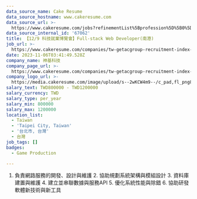 ```yaml
---
data_source_name: Cake Resume
data_source_hostname: www.cakeresume.com
data_source_url: >-
  https://www.cakeresume.com/jobs?refinementList%5Bprofession%5D%5B0%5D=game-production&range%5Bsalary_range%5D%5Bmin%5D=100000
data_source_internal_id: '67062'
title: 【12/9 科技就業博覽會】Full-stack Web Developer(南港)
job_url: >-
  https://www.cakeresume.com/companies/tw-getacgroup-recruitment-index-php-index_id-7/jobs/full-stack-web-developer-nangang
date: 2023-11-06T03:41:49.528Z
company_name: 神基科技
company_page_url: >-
  https://www.cakeresume.com/companies/tw-getacgroup-recruitment-index-php-index_id-7
company_logo_url: >-
  https://media.cakeresume.com/image/upload/s--2wKCW4m9--/c_pad,fl_png8,h_200,w_200/v1665049350/leaytytcconbe4ysxlhg.png
salary_text: TWD800000 - TWD1200000
salary_currency: TWD
salary_type: per_year
salary_min: 800000
salary_max: 1200000
location_list:
  - Taiwan
  - 'Taipei City, Taiwan'
  - '台北市, 台灣'
  - 台灣
job_tags: []
badges:
  - Game Production

---
```


1. 負責網路服務的開發、設計與維護 2. 協助規劃系統架構與模組設計 3. 資料庫建置與維護 4. 建立並串聯數據與服務API 5. 優化系統性能與除錯 6. 協助研發軟體新技術與新工具